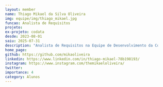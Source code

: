 ```yaml
---
layout: member
name: Thiago Mikael da Silva Oliveira
img: equipe/img/thiago_mikael.jpg
funcao: Analista de Requisitos
projeto: 
ex-projeto: codata
desde: 2023-08-01
saiu: 2025-07-31
description: "Analista de Requisitos na Equipe de Desenvolvimento da Codata. Apaixonado por tecnologia e desenvolvimento de software."
home_page: 
github: https://github.com/mikaoliveira
linkedin: https://www.linkedin.com/in/thiago-mikael-78b198193/
instagram: https://www.instagram.com/themikaeloliveira/
twitter: 
importance: 4
category: Alunos
---
```

